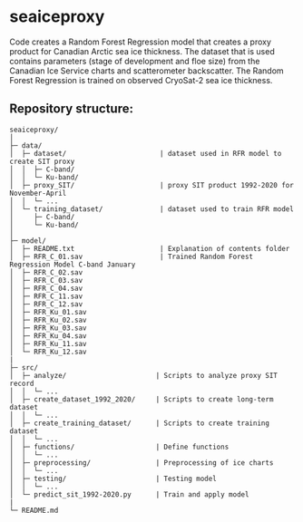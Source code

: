 # seaiceproxy

Code creates a Random Forest Regression model that creates a proxy product for Canadian Arctic sea ice thickness. The dataset that is used contains parameters (stage of development and floe size) from the Canadian Ice Service charts and scatterometer backscatter. The Random Forest Regression is trained on observed CryoSat-2 sea ice thickness. 

## Repository structure:
```
seaiceproxy/
│
├─ data/
│  ├─ dataset/                       | dataset used in RFR model to create SIT proxy
│  │  ├─ C-band/
│  │  └─ Ku-band/
│  ├─ proxy_SIT/                     | proxy SIT product 1992-2020 for November-April
│  │  └─ ...
│  └─ training_dataset/              | dataset used to train RFR model
│     ├─ C-band/
│     └─ Ku-band/
│
├─ model/
│  ├─ README.txt                     | Explanation of contents folder
│  ├─ RFR_C_01.sav                   | Trained Random Forest Regression Model C-band January
│  ├─ RFR_C_02.sav		
│  ├─ RFR_C_03.sav		
│  ├─ RFR_C_04.sav		
│  ├─ RFR_C_11.sav		
│  ├─ RFR_C_12.sav		
│  ├─ RFR_Ku_01.sav		
│  ├─ RFR_Ku_02.sav		
│  ├─ RFR_Ku_03.sav		
│  ├─ RFR_Ku_04.sav		
│  ├─ RFR_Ku_11.sav		
│  └─ RFR_Ku_12.sav		
|
├─ src/
│  ├─ analyze/                      | Scripts to analyze proxy SIT record
│  │  └─ ...
│  ├─ create_dataset_1992_2020/     | Scripts to create long-term dataset
│  │  └─ ...
│  ├─ create_training_dataset/      | Scripts to create training dataset
│  │  └─ ...
│  ├─ functions/                    | Define functions
│  │  └─ ...
│  ├─ preprocessing/                | Preprocessing of ice charts
│  │  └─ ...
│  ├─ testing/                      | Testing model
│  │  └─ ...
│  └─ predict_sit_1992-2020.py      | Train and apply model
|
└─ README.md

```
